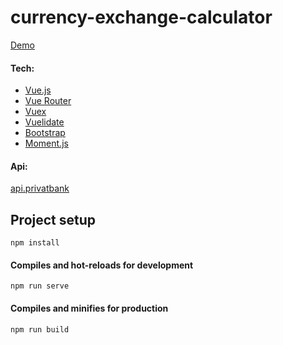 # currency-exchange-calculator

[Demo](https://zzharuk.github.io/currency-exchange-calculator/)

#### Tech:

- [Vue.js](https://vuejs.org/)
- [Vue Router](https://router.vuejs.org/)
- [Vuex](https://vuex.vuejs.org/)
- [Vuelidate](https://vuelidate-next.netlify.app/)
- [Bootstrap](https://getbootstrap.com/)
- [Moment.js](https://momentjs.com/)

#### Api:

[api.privatbank](https://api.privatbank.ua/)

## Project setup

```
npm install
```

#### Compiles and hot-reloads for development

```
npm run serve
```

#### Compiles and minifies for production

```
npm run build
```
